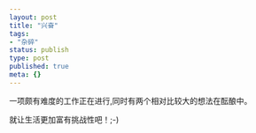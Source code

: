 ```yaml
---
layout: post
title: "兴奋"
tags: 
- "杂碎"
status: publish
type: post
published: true
meta: {}
---
```


一项颇有难度的工作正在进行,同时有两个相对比较大的想法在酝酿中。

就让生活更加富有挑战性吧！;-)
